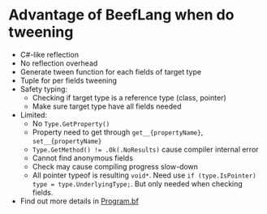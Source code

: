 # Advantage of BeefLang when do tweening
- C#-like reflection
- No reflection overhead
- Generate tween function for each fields of target type
- Tuple for per fields tweening
- Safety typing:
    - Checking if target type is a reference type (class, pointer)
    - Make sure target type have all fields needed
- Limited:
    - No `Type.GetProperty()`
    - Property need to get through `get__{propertyName}`, `set__{propertyName}`
    - `Type.GetMethod() != .Ok(.NoResults)` cause compiler internal error
    - Cannot find anonymous fields
    - Check may cause compiling progress slow-down
    - All pointer typeof is resulting `void*`. Need use `if (type.IsPointer) type = type.UnderlyingType;`. But only needed when checking fields.
- Find out more details in [Program.bf](/src/Program.bf)